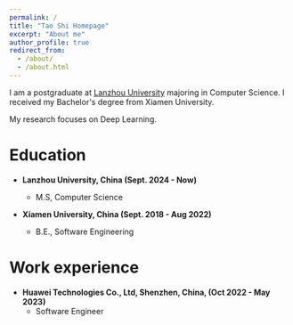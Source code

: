 ```yaml
---
permalink: /
title: "Tao Shi Homepage"
excerpt: "About me"
author_profile: true
redirect_from: 
  - /about/
  - /about.html
---
```


I am a postgraduate at [Lanzhou University](https://en.lzu.edu.cn/) majoring in Computer Science. I received my Bachelor's degree from Xiamen University.

My research focuses on Deep Learning.

Education
======
* **Lanzhou University, China (Sept. 2024 - Now)**
    * M.S, Computer Science

*  **Xiamen University, China (Sept. 2018 - Aug 2022)**
    * B.E., Software Engineering

Work experience
======
* **Huawei Technologies Co., Ltd, Shenzhen, China, (Oct 2022 - May 2023)**
    * Software Engineer
